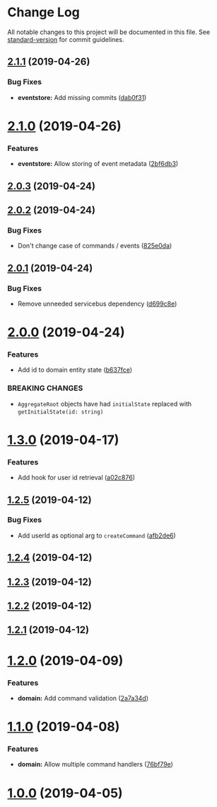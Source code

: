 # Change Log

All notable changes to this project will be documented in this file. See [standard-version](https://github.com/conventional-changelog/standard-version) for commit guidelines.

<a name="2.1.1"></a>

## [2.1.1](https://github.com/authentik8/event-sourcing-kit/compare/v2.1.0...v2.1.1) (2019-04-26)

### Bug Fixes

- **eventstore:** Add missing commits ([dab0f31](https://github.com/authentik8/event-sourcing-kit/commit/dab0f31))

<a name="2.1.0"></a>

# [2.1.0](https://github.com/authentik8/event-sourcing-kit/compare/v2.0.3...v2.1.0) (2019-04-26)

### Features

- **eventstore:** Allow storing of event metadata ([2bf6db3](https://github.com/authentik8/event-sourcing-kit/commit/2bf6db3))

<a name="2.0.3"></a>

## [2.0.3](https://github.com/authentik8/event-sourcing-kit/compare/v2.0.2...v2.0.3) (2019-04-24)

<a name="2.0.2"></a>

## [2.0.2](https://github.com/authentik8/event-sourcing-kit/compare/v2.0.1...v2.0.2) (2019-04-24)

### Bug Fixes

- Don't change case of commands / events ([825e0da](https://github.com/authentik8/event-sourcing-kit/commit/825e0da))

<a name="2.0.1"></a>

## [2.0.1](https://github.com/authentik8/event-sourcing-kit/compare/v2.0.0...v2.0.1) (2019-04-24)

### Bug Fixes

- Remove unneeded servicebus dependency ([d699c8e](https://github.com/authentik8/event-sourcing-kit/commit/d699c8e))

<a name="2.0.0"></a>

# [2.0.0](https://github.com/authentik8/event-sourcing-kit/compare/v1.3.0...v2.0.0) (2019-04-24)

### Features

- Add id to domain entity state ([b637fce](https://github.com/authentik8/event-sourcing-kit/commit/b637fce))

### BREAKING CHANGES

- `AggregateRoot` objects have had `initialState`
  replaced with `getInitialState(id: string)`

<a name="1.3.0"></a>

# [1.3.0](https://github.com/authentik8/event-sourcing-kit/compare/v1.2.5...v1.3.0) (2019-04-17)

### Features

- Add hook for user id retrieval ([a02c876](https://github.com/authentik8/event-sourcing-kit/commit/a02c876))

<a name="1.2.5"></a>

## [1.2.5](https://github.com/authentik8/event-sourcing-kit/compare/v1.2.4...v1.2.5) (2019-04-12)

### Bug Fixes

- Add userId as optional arg to `createCommand` ([afb2de6](https://github.com/authentik8/event-sourcing-kit/commit/afb2de6))

<a name="1.2.4"></a>

## [1.2.4](https://github.com/authentik8/event-sourcing-kit/compare/v1.2.3...v1.2.4) (2019-04-12)

<a name="1.2.3"></a>

## [1.2.3](https://github.com/authentik8/event-sourcing-kit/compare/v1.2.2...v1.2.3) (2019-04-12)

<a name="1.2.2"></a>

## [1.2.2](https://github.com/authentik8/event-sourcing-kit/compare/v1.2.1...v1.2.2) (2019-04-12)

<a name="1.2.1"></a>

## [1.2.1](https://github.com/authentik8/event-sourcing-kit/compare/v1.2.0...v1.2.1) (2019-04-12)

<a name="1.2.0"></a>

# [1.2.0](https://github.com/authentik8/event-sourcing-kit/compare/v1.1.0...v1.2.0) (2019-04-09)

### Features

- **domain:** Add command validation ([2a7a34d](https://github.com/authentik8/event-sourcing-kit/commit/2a7a34d))

<a name="1.1.0"></a>

# [1.1.0](https://github.com/authentik8/event-sourcing-kit/compare/v0.7.2...v1.1.0) (2019-04-08)

### Features

- **domain:** Allow multiple command handlers ([76bf79e](https://github.com/authentik8/event-sourcing-kit/commit/76bf79e))

<a name="1.0.0"></a>

# [1.0.0](https://github.com/authentik8/event-sourcing-kit/compare/v0.7.2...v1.0.0) (2019-04-05)
